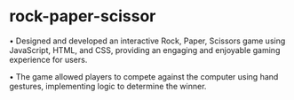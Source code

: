 # rock-paper-scissor

• Designed and developed an interactive Rock, Paper, Scissors game using JavaScript, HTML, and CSS, providing an
engaging and enjoyable gaming experience for users.


• The game allowed players to compete against the computer using hand gestures, implementing logic to determine
the winner.
